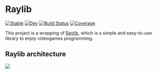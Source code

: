 # Raylib

[![Stable](https://img.shields.io/badge/docs-stable-blue.svg)](https://chengchingwen.github.io/Raylib.jl/stable)
[![Dev](https://img.shields.io/badge/docs-dev-blue.svg)](https://chengchingwen.github.io/Raylib.jl/dev)
[![Build Status](https://github.com/chengchingwen/Raylib.jl/actions/workflows/CI.yml/badge.svg?branch=main)](https://github.com/chengchingwen/Raylib.jl/actions/workflows/CI.yml?query=branch%3Amain)
[![Coverage](https://codecov.io/gh/chengchingwen/Raylib.jl/branch/main/graph/badge.svg?token=Tzu8lK3OXs)](https://codecov.io/gh/chengchingwen/Raylib.jl)

This project is a wrapping of [Raylib](https://www.raylib.com/), which is a simple and easy-to-use library to enjoy videogames programming.

## Raylib architecture

![](https://www.raylib.com/images/raylib_architecture_v4.0.png)

